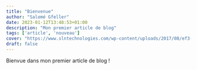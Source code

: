```yaml
---
title: "Bienvenue"
author: "Salomé Gfeller"
date: 2023-01-12T13:48:53+01:00
description: "Mon premier article de blog"
tags: ['article', 'nouveau']
cover: "https://www.slntechnologies.com/wp-content/uploads/2017/08/ef3-placeholder-image.jpg"
draft: false
---
```


Bienvue dans mon premier article de blog !